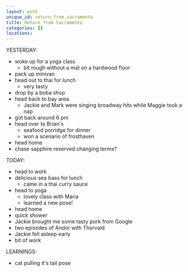 ```yaml
---
layout: post
unique_id: return_from_sacramento
title: Return from Sacramento
categories: []
locations: 
---
```


YESTERDAY:
* woke up for a yoga class
  * bit rough without a mat on a hardwood floor
* pack up minivan
* head out to thai for lunch
  * very tasty
* drop by a boba shop
* head back to bay area
  * Jackie and Mark were singing broadway hits while Maggie took a nap
* got back around 6 pm
* head over to Brian's
  * seafood porridge for dinner
  * won a scenario of frosthaven
* head home
* chase sapphire reserved changing terms?

TODAY:
* head to work
* delicious sea bass for lunch
  * came in a thai curry sauce
* head to yoga
  * lovely class with Maria
  * learned a new pose!
* head home
* quick shower
* Jackie brought me some tasty pork from Google
* two episodes of Andor with Thorvald
* Jackie fell asleep early
* bit of work

LEARNINGS:
* cat pulling it's tail pose
